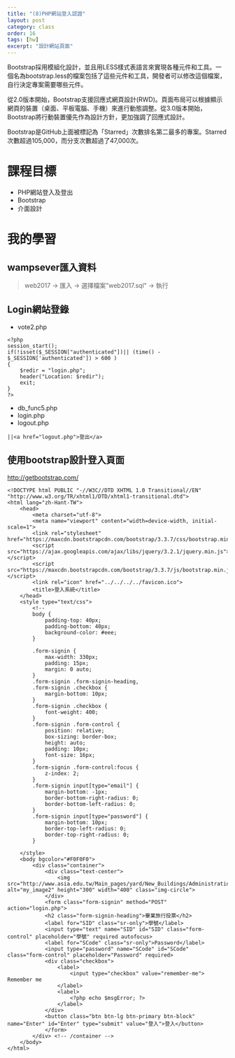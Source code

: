 ```yaml
---
title: "(8)PHP網站登入認證"
layout: post
category: class
order: 16
tags: [hw]
excerpt: "設計網站頁面"
---
```

Bootstrap採用模組化設計，並且用LESS樣式表語言來實現各種元件和工具。一個名為bootstrap.less的檔案包括了這些元件和工具，開發者可以修改這個檔案，自行決定專案需要哪些元件。

從2.0版本開始，Bootstrap支援回應式網頁設計(RWD)。頁面布局可以根據顯示網頁的裝置（桌面、平板電腦、手機）來進行動態調整。從3.0版本開始，Bootstrap將行動裝置優先作為設計方針，更加強調了回應式設計。

Bootstrap是GitHub上面被標記為「Starred」次數排名第二最多的專案。Starred次數超過105,000，而分支次數超過了47,000次。



# 課程目標
- PHP網站登入及登出
- Bootstrap
- 介面設計

# 我的學習
## wampsever匯入資料
> web2017 → 匯入 → 選擇檔案"web2017.sql" → 執行

## Login網站登錄
* vote2.php

```
<?php
session_start(); 
if(!isset($_SESSION["authenticated"])|| (time() - $_SESSION['authenticated']) > 600 ) 
{
    $redir = "login.php";
    header("Location: $redir");
    exit;
}
?>
```
* db_func5.php
* login.php
* logout.php

```
||<a href="logout.php">登出</a>
```
## 使用bootstrap設計登入頁面
<http://getbootstrap.com/>
```
<!DOCTYPE html PUBLIC "-//W3C//DTD XHTML 1.0 Transitional//EN" "http://www.w3.org/TR/xhtml1/DTD/xhtml1-transitional.dtd">
<html lang="zh-Hant-TW">
    <head>
        <meta charset="utf-8">
        <meta name="viewport" content="width=device-width, initial-scale=1">
        <link rel="stylesheet" href="https://maxcdn.bootstrapcdn.com/bootstrap/3.3.7/css/bootstrap.min.css">
        <script src="https://ajax.googleapis.com/ajax/libs/jquery/3.2.1/jquery.min.js"></script>
        <script src="https://maxcdn.bootstrapcdn.com/bootstrap/3.3.7/js/bootstrap.min.js"></script>
        <link rel="icon" href="../../../../favicon.ico">
        <title>登入系統</title>
    </head>
    <style type="text/css">
        <!--
        body {
            padding-top: 40px;
            padding-bottom: 40px;
            background-color: #eee;
        }
        
        .form-signin {
            max-width: 330px;
            padding: 15px;
            margin: 0 auto;
        }
        .form-signin .form-signin-heading,
        .form-signin .checkbox {
            margin-bottom: 10px;
        }
        .form-signin .checkbox {
            font-weight: 400;
        }
        .form-signin .form-control {
            position: relative;
            box-sizing: border-box;
            height: auto;
            padding: 10px;
            font-size: 16px;
        }
        .form-signin .form-control:focus {
            z-index: 2;
        }
        .form-signin input[type="email"] {
            margin-bottom: -1px;
            border-bottom-right-radius: 0;
            border-bottom-left-radius: 0;
        }
        .form-signin input[type="password"] {
            margin-bottom: 10px;
            border-top-left-radius: 0;
            border-top-right-radius: 0;
        }

    </style>
    <body bgcolor="#F0F0F0">
        <div class="container">
            <div class="text-center">
                <img src="http://www.asia.edu.tw/Main_pages/yard/New_Buildings/Administration%20Building.jpg" alt="my_image2" height="300" width="400" class="img-circle">
            </div>
            <form class="form-signin" method="POST" action="login.php">
            <h2 class="form-signin-heading">畢業旅行投票</h2>
            <label for="SID" class="sr-only">學號</label>
            <input type="text" name="SID" id="SID" class="form-control" placeholder="學號" required autofocus>
            <label for="SCode" class="sr-only">Password</label>
            <input type="password" name="SCode" id="SCode" class="form-control" placeholder="Password" required>
            <div class="checkbox">
                <label>
                    <input type="checkbox" value="remember-me"> Remember me
                </label>
                <label>
                    <?php echo $msgError; ?>
                </label>
            </div>
            <button class="btn btn-lg btn-primary btn-block" name="Enter" id="Enter" type="submit" value="登入">登入</button>
            </form>
        </div> <!-- /container -->
    </body>
</html>
```

[1]: https://github.com/        "GitHub"
[2]: https://pages.github.com/  "GitHub Pages"
[3]: https://jekyllrb.com/      "Jekyll"
[4]: http://markdown.tw         "Markdown文件"
[5]: http://dillinger.io/       "Dillinger"








